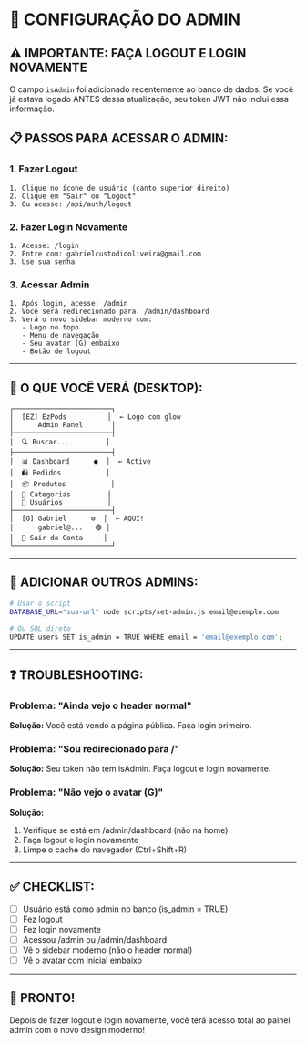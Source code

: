 # 🔐 CONFIGURAÇÃO DO ADMIN

## ⚠️ IMPORTANTE: FAÇA LOGOUT E LOGIN NOVAMENTE

O campo `isAdmin` foi adicionado recentemente ao banco de dados. Se você já estava logado ANTES dessa atualização, seu token JWT não inclui essa informação.

## 📋 PASSOS PARA ACESSAR O ADMIN:

### 1. Fazer Logout
```
1. Clique no ícone de usuário (canto superior direito)
2. Clique em "Sair" ou "Logout"
3. Ou acesse: /api/auth/logout
```

### 2. Fazer Login Novamente
```
1. Acesse: /login
2. Entre com: gabrielcustodiooliveira@gmail.com
3. Use sua senha
```

### 3. Acessar Admin
```
1. Após login, acesse: /admin
2. Você será redirecionado para: /admin/dashboard
3. Verá o novo sidebar moderno com:
   - Logo no topo
   - Menu de navegação
   - Seu avatar (G) embaixo
   - Botão de logout
```

---

## 🎨 O QUE VOCÊ VERÁ (DESKTOP):

```
┌────────────────────────┐
│  [EZ] EzPods          │  ← Logo com glow
│      Admin Panel       │
├────────────────────────┤
│  🔍 Buscar...         │
├────────────────────────┤
│  📊 Dashboard      ●  │  ← Active
│  🛍️ Pedidos           │
│  📦 Produtos           │
│  📁 Categorias         │
│  👥 Usuários           │
├────────────────────────┤
│  [G] Gabriel      ⚙️  │  ← AQUI!
│      gabriel@...   🟢 │
│  🚪 Sair da Conta     │
└────────────────────────┘
```

---

## 🔧 ADICIONAR OUTROS ADMINS:

```bash
# Usar o script
DATABASE_URL="sua-url" node scripts/set-admin.js email@exemplo.com

# Ou SQL direto
UPDATE users SET is_admin = TRUE WHERE email = 'email@exemplo.com';
```

---

## ❓ TROUBLESHOOTING:

### Problema: "Ainda vejo o header normal"
**Solução:** Você está vendo a página pública. Faça login primeiro.

### Problema: "Sou redirecionado para /"
**Solução:** Seu token não tem isAdmin. Faça logout e login novamente.

### Problema: "Não vejo o avatar (G)"
**Solução:** 
1. Verifique se está em /admin/dashboard (não na home)
2. Faça logout e login novamente
3. Limpe o cache do navegador (Ctrl+Shift+R)

---

## ✅ CHECKLIST:

- [ ] Usuário está como admin no banco (is_admin = TRUE)
- [ ] Fez logout
- [ ] Fez login novamente
- [ ] Acessou /admin ou /admin/dashboard
- [ ] Vê o sidebar moderno (não o header normal)
- [ ] Vê o avatar com inicial embaixo

---

## 🎉 PRONTO!

Depois de fazer logout e login novamente, você terá acesso total ao painel admin com o novo design moderno!

